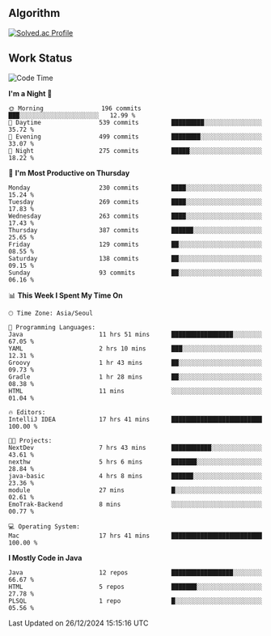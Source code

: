 <!-- 
##  ✨ _Bambee83_ ✨ 

- 🔭 I’m recently studied at Hanghae99
- 🌱 I’m currently learning Java, Spring Boot, MSA
- 🤔 I'm thinking about how to decorate my Git Profile
- 🪹 Fun fact : The beans of Spring Boot are actually coffee beans 

<!-- - 💬 Ask me about ...
- 📫 How to reach me: ...
- 😄 Pronouns: ...
- 👯 I’m looking to collaborate on ...

## 🔧  Technologies & Software Used

<img src="https://img.shields.io/badge/Java-007396?style=flat-round&logo=OpenJDK&logoColor=white"/> <img src="https://img.shields.io/badge/Spring-6DB33F?style=flat-round&logo=spring&logoColor=white"/>   <img src="https://img.shields.io/badge/SpringBoot-6DB33F?style=flat-round&logo=springboot&logoColor=white"/>  <img src="https://img.shields.io/badge/SpringSecurity-6DB33F?style=flat-round&logo=SpringSecurity&logoColor=white"/>   <img src="https://img.shields.io/badge/JSON Web Token-000000?style=flat-round&logo=JSON Web Tokens&logoColor=white"/> 

<img src="https://img.shields.io/badge/github-181717?style=flat-round&logo=github&logoColor=white"/> <img src="https://img.shields.io/badge/git-F05032?style=flat-round&logo=git&logoColor=white"/> <img src="https://img.shields.io/badge/githubactions-2088FF?style=flat-round&logo=githubactions&logoColor=white"/>  <img src="https://img.shields.io/badge/Gradle-02303A?style=flat-round&logo=Gradle&logoColor=white"/>  <img src="https://img.shields.io/badge/IntelliJIDEA-000000?style=flat-round&logo=IntelliJIDEA&logoColor=white"/>  <img src="https://img.shields.io/badge/Postman-FF6C37?style=flat-round&logo=Postman&logoColor=white"/>  <img src="https://img.shields.io/badge/Sourcetree-0052CC?style=flat-round&logo=Sourcetree&logoColor=white"/>

<img src="https://img.shields.io/badge/AmazonS3-569A31?style=flat-round&logo=AmazonS3&logoColor=white"/>  <img src="https://img.shields.io/badge/AmazonEC2-FF9900?style=flat-round&logo=AmazonEC2&logoColor=white"/>  <img src="https://img.shields.io/badge/AmazonRDS-527FFF?style=flat-round&logo=AmazonRDS&logoColor=white"/>  <img src="https://img.shields.io/badge/MySQL-4479A1?style=flat-round&logo=MySQL&logoColor=white"/>  <img src="https://img.shields.io/badge/MongoDB-47A248?style=flat-round&logo=MongoDB&logoColor=white"/> <img src="https://img.shields.io/badge/Ubuntu-E95420?style=flat-round&logo=Ubuntu&logoColor=white"/> <img src="https://img.shields.io/badge/FileZilla-BF0000?style=flat-round&logo=filezilla&logoColor=white"/> <img src="https://img.shields.io/badge/Notion-000000?style=flat-round&logo=Notion&logoColor=white"/> <img src="https://img.shields.io/badge/Slack-F06A6A?style=flat-round&logo=slack&logoColor=white"/>

<img src="https://img.shields.io/badge/AmazonCloudfront-3693F3?style=flat-round&logo=iCloud&logoColor=white"/> <img src="https://img.shields.io/badge/ApacheJMeter-D22128?style=flat-round&logo=apachejmeter&logoColor=white"/> 
 
<!-- Markdown lang
[![Bambee83 Badge](https://img.shields.io/badge/Bambee83'blog-4A154B.svg?&style=for-the-badge&logo=Bloglovin&link=https://blog.naver.com/bambee83)](https://blog.naver.com/bambee83)
## 🚀  GitHub stats & Top Langs
[![Bambee83's GitHub stats-Dark](https://github-readme-stats.vercel.app/api?username=bambee83&show_icons=true&theme=dark#gh-dark-mode-only)]((https://github.com/bambee83/github-readme-stats#gh-dark-mode-only))
![Top Langs-Dark](https://github-readme-stats.vercel.app/api/top-langs/?username=bambee83&layout=compact&theme=dark#gh-dark-mode-only)
## 🐳   Project
[mini project - SeoulCulturePort](https://github.com/event-information)
[clone coding - Instaclone](https://github.com/instaclone8)
[final project - emotrak](https://github.com/EmoTrak)
[![bambee83's wakatime stats](https://github-readme-stats.vercel.app/api/wakatime?username=bambee83)]
 -->
## Algorithm
[![Solved.ac Profile](http://mazassumnida.wtf/api/v2/generate_badge?boj=daj0909)](https://solved.ac/daj0909/)

 
## Work Status
<!--START_SECTION:waka-->
![Code Time](http://img.shields.io/badge/Code%20Time-850%20hrs%2016%20mins-blue)

**I'm a Night 🦉** 

```text
🌞 Morning                196 commits         ███░░░░░░░░░░░░░░░░░░░░░░   12.99 % 
🌆 Daytime                539 commits         █████████░░░░░░░░░░░░░░░░   35.72 % 
🌃 Evening                499 commits         ████████░░░░░░░░░░░░░░░░░   33.07 % 
🌙 Night                  275 commits         █████░░░░░░░░░░░░░░░░░░░░   18.22 % 
```
📅 **I'm Most Productive on Thursday** 

```text
Monday                   230 commits         ████░░░░░░░░░░░░░░░░░░░░░   15.24 % 
Tuesday                  269 commits         ████░░░░░░░░░░░░░░░░░░░░░   17.83 % 
Wednesday                263 commits         ████░░░░░░░░░░░░░░░░░░░░░   17.43 % 
Thursday                 387 commits         ██████░░░░░░░░░░░░░░░░░░░   25.65 % 
Friday                   129 commits         ██░░░░░░░░░░░░░░░░░░░░░░░   08.55 % 
Saturday                 138 commits         ██░░░░░░░░░░░░░░░░░░░░░░░   09.15 % 
Sunday                   93 commits          ██░░░░░░░░░░░░░░░░░░░░░░░   06.16 % 
```


📊 **This Week I Spent My Time On** 

```text
🕑︎ Time Zone: Asia/Seoul

💬 Programming Languages: 
Java                     11 hrs 51 mins      █████████████████░░░░░░░░   67.05 % 
YAML                     2 hrs 10 mins       ███░░░░░░░░░░░░░░░░░░░░░░   12.31 % 
Groovy                   1 hr 43 mins        ██░░░░░░░░░░░░░░░░░░░░░░░   09.73 % 
Gradle                   1 hr 28 mins        ██░░░░░░░░░░░░░░░░░░░░░░░   08.38 % 
HTML                     11 mins             ░░░░░░░░░░░░░░░░░░░░░░░░░   01.04 % 

🔥 Editors: 
IntelliJ IDEA            17 hrs 41 mins      █████████████████████████   100.00 % 

🐱‍💻 Projects: 
NextDev                  7 hrs 43 mins       ███████████░░░░░░░░░░░░░░   43.61 % 
nexthw                   5 hrs 6 mins        ███████░░░░░░░░░░░░░░░░░░   28.84 % 
java-basic               4 hrs 8 mins        ██████░░░░░░░░░░░░░░░░░░░   23.36 % 
module                   27 mins             █░░░░░░░░░░░░░░░░░░░░░░░░   02.61 % 
EmoTrak-Backend          8 mins              ░░░░░░░░░░░░░░░░░░░░░░░░░   00.77 % 

💻 Operating System: 
Mac                      17 hrs 41 mins      █████████████████████████   100.00 % 
```

**I Mostly Code in Java** 

```text
Java                     12 repos            █████████████████░░░░░░░░   66.67 % 
HTML                     5 repos             ███████░░░░░░░░░░░░░░░░░░   27.78 % 
PLSQL                    1 repo              █░░░░░░░░░░░░░░░░░░░░░░░░   05.56 % 
```




 Last Updated on 26/12/2024 15:15:16 UTC
<!--END_SECTION:waka-->
